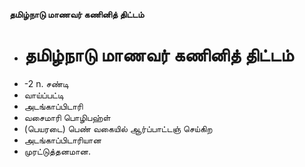 **தமிழ்நாடு மாணவர் கணினித் திட்டம்**
- # தமிழ்நாடு மாணவர் கணினித் திட்டம்
- -2 n. சண்டி
- வாய்ப்பட்டி
- அடங்காப்பிடாரி
- வசைமாரி பொழிபஹ்ள்
- (பெயரடை) பெண் வகையில் ஆர்ப்பாட்டஞ் செய்கிற
- அடங்காப்பிடாரியான
- முரட்டுத்தனமான.

